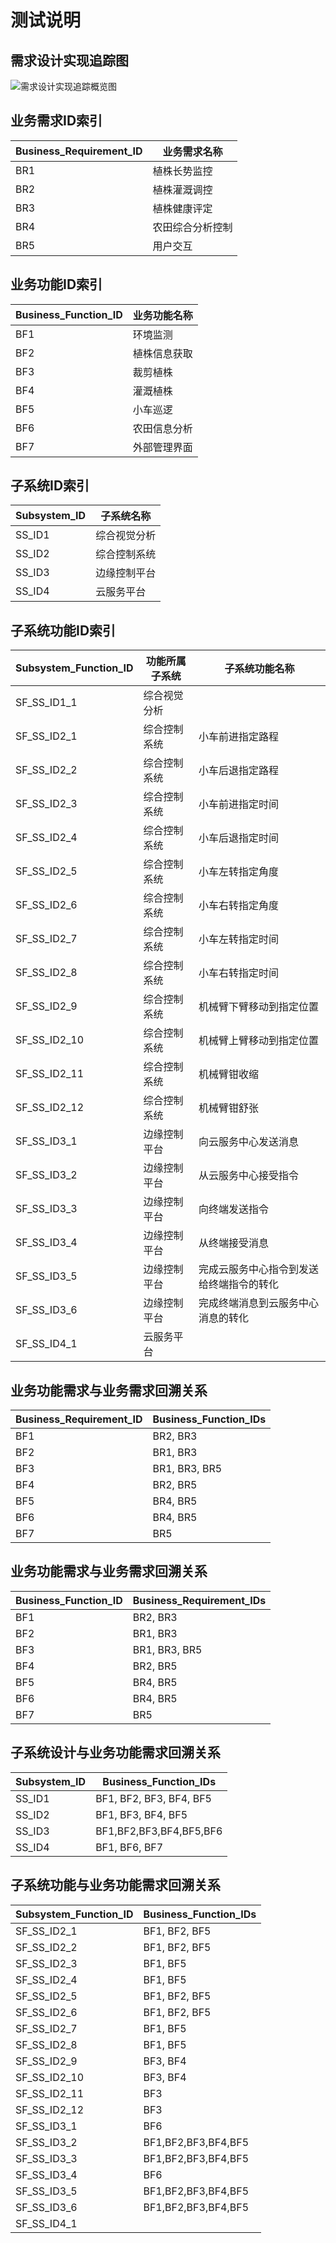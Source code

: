 # 测试说明

## 需求设计实现追踪图

![需求设计实现追踪概览图](https://github.com/sebuaa2019/Team101/raw/master/media/TrackTopView.png)

## 业务需求ID索引
| Business_Requirement_ID | 业务需求名称 |
| --- | --- |
| BR1 | 植株长势监控 |
| BR2 | 植株灌溉调控 |
| BR3 | 植株健康评定 |
| BR4 | 农田综合分析控制 |
| BR5 | 用户交互 |

##  业务功能ID索引
| Business_Function_ID | 业务功能名称 |
| --- | --- |
| BF1 | 环境监测 |
| BF2 | 植株信息获取 |
| BF3 | 裁剪植株 |
| BF4 | 灌溉植株 |
| BF5 | 小车巡逻 |
| BF6 | 农田信息分析 |
| BF7 | 外部管理界面 |

## 子系统ID索引
| Subsystem_ID | 子系统名称 |
| --- | --- |
| SS_ID1 | 综合视觉分析 |
| SS_ID2 | 综合控制系统 |
| SS_ID3 | 边缘控制平台 |
| SS_ID4 | 云服务平台 |

## 子系统功能ID索引
| Subsystem_Function_ID| 功能所属子系统 | 子系统功能名称 |
| --- | --- | --- |
| SF_SS_ID1_1 | 综合视觉分析 |  |
| SF_SS_ID2_1 | 综合控制系统 | 小车前进指定路程 |
| SF_SS_ID2_2 | 综合控制系统 | 小车后退指定路程 |
| SF_SS_ID2_3 | 综合控制系统 | 小车前进指定时间 |
| SF_SS_ID2_4 | 综合控制系统 | 小车后退指定时间 |
| SF_SS_ID2_5 | 综合控制系统 | 小车左转指定角度 |
| SF_SS_ID2_6 | 综合控制系统 | 小车右转指定角度 |
| SF_SS_ID2_7 | 综合控制系统 | 小车左转指定时间 |
| SF_SS_ID2_8 | 综合控制系统 | 小车右转指定时间 |
| SF_SS_ID2_9 | 综合控制系统 | 机械臂下臂移动到指定位置 |
| SF_SS_ID2_10 | 综合控制系统 | 机械臂上臂移动到指定位置 |
| SF_SS_ID2_11 | 综合控制系统 | 机械臂钳收缩 |
| SF_SS_ID2_12 | 综合控制系统 | 机械臂钳舒张 |
| SF_SS_ID3_1 | 边缘控制平台 | 向云服务中心发送消息 |
| SF_SS_ID3_2 | 边缘控制平台 | 从云服务中心接受指令 |
| SF_SS_ID3_3 | 边缘控制平台 | 向终端发送指令 |
| SF_SS_ID3_4 | 边缘控制平台 | 从终端接受消息 |
| SF_SS_ID3_5 | 边缘控制平台 | 完成云服务中心指令到发送给终端指令的转化 |
| SF_SS_ID3_6 | 边缘控制平台 | 完成终端消息到云服务中心消息的转化 |
| SF_SS_ID4_1 | 云服务平台 |  |

## 业务功能需求与业务需求回溯关系
| Business_Requirement_ID | Business_Function_IDs |
| --- | --- |
| BF1  | BR2, BR3 |
| BF2 | BR1, BR3 |
| BF3 | BR1, BR3, BR5 |
| BF4 | BR2, BR5 |
| BF5 | BR4, BR5 |
| BF6 | BR4, BR5 |
| BF7 | BR5 |

## 业务功能需求与业务需求回溯关系
| Business_Function_ID | Business_Requirement_IDs |
| --- | --- |
| BF1  | BR2, BR3 |
| BF2 | BR1, BR3 |
| BF3 | BR1, BR3, BR5 |
| BF4 | BR2, BR5 |
| BF5 | BR4, BR5 |
| BF6 | BR4, BR5 |
| BF7 | BR5 |

## 子系统设计与业务功能需求回溯关系
| Subsystem_ID | Business_Function_IDs |
| --- | --- |
| SS_ID1 | BF1, BF2, BF3, BF4, BF5 |
| SS_ID2 | BF1, BF3, BF4, BF5 |
| SS_ID3 | BF1,BF2,BF3,BF4,BF5,BF6 |
| SS_ID4 | BF1, BF6, BF7 |

## 子系统功能与业务功能需求回溯关系
| Subsystem_Function_ID | Business_Function_IDs |
| --- | --- |
| SF_SS_ID2_1 | BF1, BF2, BF5 |
| SF_SS_ID2_2 | BF1, BF2, BF5 |
| SF_SS_ID2_3 | BF1, BF5 |
| SF_SS_ID2_4 | BF1, BF5 |
| SF_SS_ID2_5 | BF1, BF2, BF5 |
| SF_SS_ID2_6 | BF1, BF2, BF5 |
| SF_SS_ID2_7 | BF1, BF5 |
| SF_SS_ID2_8 | BF1, BF5 |
| SF_SS_ID2_9 | BF3, BF4 |
| SF_SS_ID2_10 | BF3, BF4 |
| SF_SS_ID2_11 | BF3 |
| SF_SS_ID2_12 | BF3 |
| SF_SS_ID3_1 | BF6 |
| SF_SS_ID3_2 | BF1,BF2,BF3,BF4,BF5 |
| SF_SS_ID3_3 | BF1,BF2,BF3,BF4,BF5 |
| SF_SS_ID3_4 | BF6 |
| SF_SS_ID3_5 | BF1,BF2,BF3,BF4,BF5 |
| SF_SS_ID3_6 | BF1,BF2,BF3,BF4,BF5 |
| SF_SS_ID4_1 |  |